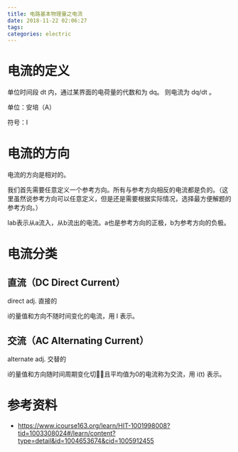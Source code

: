 ```yaml
---
title: 电路基本物理量之电流
date: 2018-11-22 02:06:27
tags:
categories: electric
---
```


# 电流的定义
单位时间段 dt 内，通过某界面的电荷量的代数和为 dq。
则电流为 dq/dt 。

单位：安培（A）

符号：I

# 电流的方向
电流的方向是相对的。

我们首先需要任意定义一个参考方向。所有与参考方向相反的电流都是负的。（这里虽然说参考方向可以任意定义，但是还是需要根据实际情况，选择最方便解题的参考方向。）

Iab表示从a流入，从b流出的电流。a也是参考方向的正极，b为参考方向的负极。

# 电流分类
## 直流（DC Direct Current） 

direct adj. 直接的

i的量值和方向不随时间变化的电流，用 I 表示。
## 交流（AC Alternating Current）

alternate adj. 交替的

i的量值和方向随时间周期变化切且平均值为0的电流称为交流，用 i(t) 表示。



# 参考资料

- https://www.icourse163.org/learn/HIT-1001998008?tid=1003308024#/learn/content?type=detail&id=1004653674&cid=1005912455